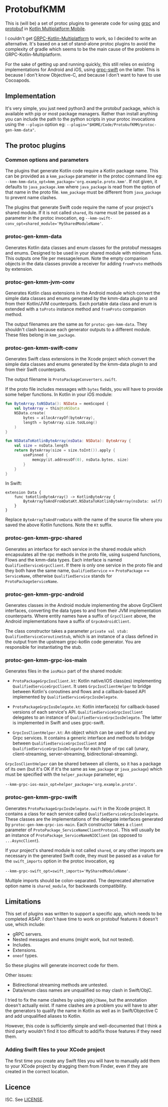 # ProtobufKMM

This is (will be) a set of protoc plugins to generate code for using
[grpc](https://grpc.io) and
[protobuf](https://developers.google.com/protocol-buffers) in
[Kotlin Multiplatform Mobile](https://kotlinlang.org/lp/mobile/).

I couldn't get
[GRPC-Kotlin-Multiplatform](https://github.com/TimOrtel/GRPC-Kotlin-Multiplatform)
to work, so I decided to write an alternative. It's based on a set of
stand-alone protoc plugins to avoid the complexity of gradle which seems to be
the main cause of the problems in GRPC-Kotlin-Multiplatform.

For the sake of getting up and running quickly, this still relies on existing
implementations for Android and iOS, using
[grpc-swift](https://github.com/grpc/grpc-swift) on the latter. This is because
I don't know Objective-C, and because I don't want to have to use Cocoapods.

## Implementation

It's very simple, you just need python3 and the protobuf package, which is
available with pip or most package managers. Rather than install anything you
can include the path to the python scripts in your protoc invocations using the
`--plugin` option eg:
`--plugin="$HOME/Code/ProtobufKMM/protoc-gen-kmm-data"`.

## The protoc plugins

### Common options and parameters

The plugins that generate Kotlin code require a Kotlin package name. This can
be provided as a `kmm_package` parameter in the protoc command line eg:
`--kmm-kmm-data_opt=kmm_package='org.example.proto.kmm'`. If not given, it
defaults to `java_package.kmm` where `java_package` is read from the option of
that name in the proto file. `kmm_package` must be different from `java_package`
to prevent name clashes.

The plugins that generate Swift code require the name of your project's shared
module. If it is not called `shared`, its name must be passed as a parameter in
the protoc invocation, eg
`--kmm-swift-conv_opt=shared_module='MySharedModuleName'`.

### protoc-gen-kmm-data

Generates Kotlin data classes and enum classes for the protobuf messages and
enums. Designed to be used in your shared module with minimum fuss. This
outputs one file per message/enum. Note the empty companion objects in the data
classes provide a receiver for adding `fromProto` methods by extension.

### protoc-gen-kmm-jvm-conv

Generates Kotlin class extensions in the Android module which convert the
simple data classes and enums generated by the kmm-data plugin to and from
their Kotlin/JVM counterparts. Each portable data class and enum is
extended with a `toProto` instance method and `fromProto` companion method.

The output filenames are the same as for `protoc-gen-kmm-data`. They shouldn't
clash because each generator outputs to a different module. These files
belong in `kmm_package`.

### protoc-gen-kmm-swift-conv

Generates Swift class extensions in the Xcode project which convert the
simple data classes and enums generated by the kmm-data plugin to and from
their Swift counterparts.

The output filename is `ProtoPackageConverters.swift`.

If the proto file includes messages with `bytes` fields, you will have to
provide some helper functions. In Kotlin in your iOS module:

```kotlin
fun ByteArray.toNSData(): NSData = memScoped {
    val byteArray = this@toNSData
    NSData.create(
        bytes = allocArrayOf(byteArray),
        length = byteArray.size.toULong()
    )
}

fun NSDataToKotlinByteArray(nsData: NSData): ByteArray {
    val size = nsData.length
    return ByteArray(size = size.toInt()).apply {
        usePinned {
            memcpy(it.addressOf(0), nsData.bytes, size)
        }
    }
}
```

In Swift:
```
extension Data {
    func toKotlinByteArray() -> KotlinByteArray {
        ByteArrayToAndFromDataKt.NSDataToKotlinByteArray(nsData: self)
    }
}

```
Replace `ByteArrayToAndFromData` with the name of the source file where you
saved the above Kotlin functions. Note the `Kt` suffix.

### protoc-gen-kmm-grpc-shared

Generates an interface for each service in the shared module which encapsulates
all the rpc methods in the proto file, using suspend functions, Flows and the
kmm-data types. Each interface is named `QualifiedServiceGrpcClient`. If there
is only one service in the proto file and they both have the same name,
`QualifiedService` == `ProtoPackage` == `ServiceName`, otherwise
`QualifiedService` stands for `ProtoPackageServiceName`.

### protoc-gen-kmm-grpc-android

Generates classes in the Android module implementing the above GrpClient
interfaces, converting the data types to and from their JVM implementation
counterparts. Where entity names have a suffix of `GrpcClient` above, the
Android implementations have a suffix of `GrpcAndroidClient`.

The class constructor takes a parameter
`private val stub: QualifiedServiceCoroutineStub`, which is an instance of a
class defined in the output from the upstream grpc-kotlin code generator. You
are responsible for instantiating the stub.

### protoc-gen-kmm-grpc-ios-main

Generates files in the `iosMain` part of the shared module:

* `ProtoPackageGrpcIosClient.kt`: Kotlin native/iOS class(es) implementing
`QualifiedServiceGrpcClient`. It uses `GrpcIosClientHelper` to bridge between
Kotlin's coroutines and flows and a callback-based API implemented by
`QualifiedServiceGrpcIosDelegate`.

* `ProtoPackageGrpcIosDelegate.kt`: Kotlin interface(s) for callback-based
versions of each service's API. `QualifiedServiceGrpcIosClient` delegates to an
instance of `QualifiedServiceGrpcIosDelegate`. The latter is implemented in
Swift and uses grpc-swift.

* `GrpcIosClientHelper.kt`: An object which can be used for all and any Grpc
services. It contains a generic interface and methods to bridge between
`QualifiedServiceGrpcIosClient` and `QualifiedServiceGrpcIosDelegate` for each
type of rpc call (unary, client-streaming, server-streaming,
bidirectional-streaming).

`GrpcIosClientHelper` can be shared between all clients, so it has a package of
its own (but it's OK if it's the same as `kmm_package` or `java_package`) which
must be specified with the `helper_package` parameter, eg:

`--kmm-grpc-ios-main_opt=helper_package='org.example.proto'`.

### protoc-gen-kmm-grpc-swift

Generates `ProtoPackageGrpcIosDelegate.swift` in the Xcode project. It contains
a class for each service called `QualifiedServiceGrpcIosDelegate`. These classes
are the implementations of the delegate interfaces generated by
`protoc-gen-kmm-grpc-ios-main`. Each constructor takes a `client` parameter of
`ProtoPackage_ServiceNameClientProtocol`. This will usually be an instance of
`ProtoPackage_ServiceNameNIOClient` (as opposed to `...AsyncClient`).

If your project's shared module is not called `shared`, or any other imports
are necessary in the generated Swift code, they must be passed as a value for
the `swift_imports` option in the protoc invocation, eg

`--kmm-grpc-swift_opt=swift_imports='MySharedModuleName'`.

Multiple imports should be colon-separated. The deprecated alternative option
name is `shared_module`, for backwards compatibility.

## Limitations

This set of plugins was written to support a specific app, which needs to be
completed ASAP. I don't have time to work on protobuf features it doesn't use,
which include:

* gRPC servers.
* Nested messages and enums (might work, but not tested).
* Includes.
* Extensions.
* `oneof` types.

So these plugins will generate incorrect code for them.

Other issues: 

* Bidirectional streaming methods are untested.
* Data/enum class names are unqualified so may clash in Swift/ObjC.

I tried to fix the name clashes by using `@ObjCName`, but the annotation
doesn't actually exist. If name clashes are a problem you will have to alter
the generators to qualify the name in Kotlin as well as in Swift/Objective C
and add unqualified aliases to Kotlin.

However, this code is sufficiently simple and well-documented that I think a
third party wouldn't find it too difficult to add/fix those features if they
need them.

### Adding Swift files to your XCode project

The first time you create any Swift files you will have to manually add them to
your XCode project by dragging them from Finder, even if they are created in
the correct location.

## Licence

ISC. See [LICENSE](LICENSE).
